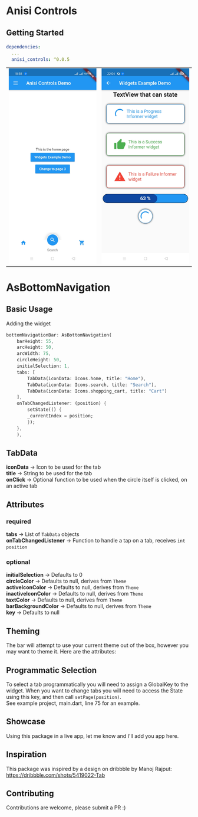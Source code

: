 # Anisi Controls

## Getting Started

```yaml
dependencies:
  ...
  anisi_controls: ^0.0.5
```
<table>
<tr>
<td><img src="https://github.com/JacksiroKe/anisi_controls/blob/master/images/screenshot1.jpg" width="250px" /></td>
<td><img src="https://github.com/JacksiroKe/anisi_controls/blob/master/images/screenshot2.jpg" width="250px" /></td>
</tr>
</table>

# AsBottomNavigation

## Basic Usage

Adding the widget
```dart
bottomNavigationBar: AsBottomNavigation(
    barHeight: 55,
    arcHeight: 50,
    arcWidth: 75,
    circleHeight: 50,
    initialSelection: 1,
    tabs: [
        TabData(iconData: Icons.home, title: "Home"),
        TabData(iconData: Icons.search, title: "Search"),
        TabData(iconData: Icons.shopping_cart, title: "Cart")
    ],
    onTabChangedListener: (position) {
        setState(() {
        _currentIndex = position;
        });
    },
    ),
```

## TabData
**iconData** -> Icon to be used for the tab<br/>
**title** -> String to be used for the tab<br/>
**onClick** -> Optional function to be used when the circle itself is clicked, on an active tab

## Attributes
### required
**tabs** -> List of `TabData` objects<br/>
**onTabChangedListener** -> Function to handle a tap on a tab, receives `int position`

### optional
**initialSelection** -> Defaults to 0<br/>
**circleColor** -> Defaults to null, derives from `Theme`<br/>
**activeIconColor** -> Defaults to null, derives from `Theme`<br/>
**inactiveIconColor** -> Defaults to null, derives from `Theme`<br/>
**taxtColor** -> Defaults to null, derives from `Theme`<br/>
**barBackgroundColor** -> Defaults to null, derives from `Theme`<br/>
**key** -> Defaults to null<br/>

## Theming

The bar will attempt to use your current theme out of the box, however you may want to theme it. Here are the attributes:


## Programmatic Selection

To select a tab programmatically you will need to assign a GlobalKey to the widget. When you want to change tabs you will need to access the State using this key, and then call `setPage(position)`.<br/>
See example project, main.dart, line 75 for an example.

## Showcase
Using this package in a live app, let me know and I'll add you app here.


## Inspiration

This package was inspired by a design on dribbble by Manoj Rajput:<br/>
https://dribbble.com/shots/5419022-Tab

## Contributing

Contributions are welcome, please submit a PR :)